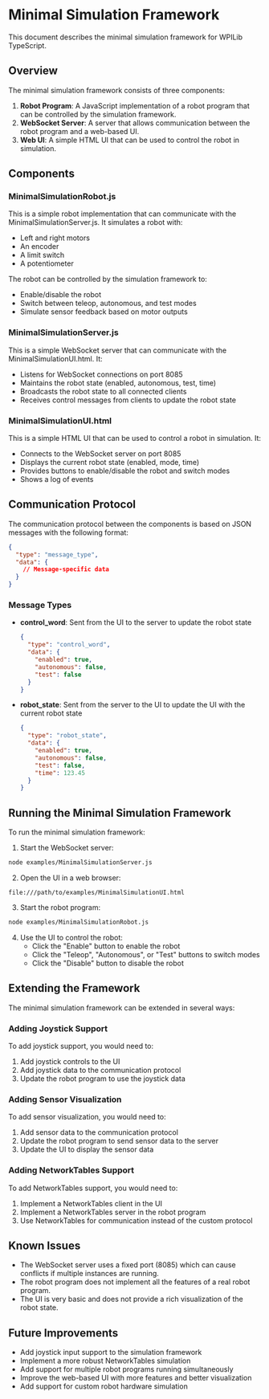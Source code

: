 # Minimal Simulation Framework

This document describes the minimal simulation framework for WPILib TypeScript.

## Overview

The minimal simulation framework consists of three components:

1. **Robot Program**: A JavaScript implementation of a robot program that can be controlled by the simulation framework.
2. **WebSocket Server**: A server that allows communication between the robot program and a web-based UI.
3. **Web UI**: A simple HTML UI that can be used to control the robot in simulation.

## Components

### MinimalSimulationRobot.js

This is a simple robot implementation that can communicate with the MinimalSimulationServer.js. It simulates a robot with:

- Left and right motors
- An encoder
- A limit switch
- A potentiometer

The robot can be controlled by the simulation framework to:

- Enable/disable the robot
- Switch between teleop, autonomous, and test modes
- Simulate sensor feedback based on motor outputs

### MinimalSimulationServer.js

This is a simple WebSocket server that can communicate with the MinimalSimulationUI.html. It:

- Listens for WebSocket connections on port 8085
- Maintains the robot state (enabled, autonomous, test, time)
- Broadcasts the robot state to all connected clients
- Receives control messages from clients to update the robot state

### MinimalSimulationUI.html

This is a simple HTML UI that can be used to control a robot in simulation. It:

- Connects to the WebSocket server on port 8085
- Displays the current robot state (enabled, mode, time)
- Provides buttons to enable/disable the robot and switch modes
- Shows a log of events

## Communication Protocol

The communication protocol between the components is based on JSON messages with the following format:

```json
{
  "type": "message_type",
  "data": {
    // Message-specific data
  }
}
```

### Message Types

- **control_word**: Sent from the UI to the server to update the robot state
  ```json
  {
    "type": "control_word",
    "data": {
      "enabled": true,
      "autonomous": false,
      "test": false
    }
  }
  ```

- **robot_state**: Sent from the server to the UI to update the UI with the current robot state
  ```json
  {
    "type": "robot_state",
    "data": {
      "enabled": true,
      "autonomous": false,
      "test": false,
      "time": 123.45
    }
  }
  ```

## Running the Minimal Simulation Framework

To run the minimal simulation framework:

1. Start the WebSocket server:

```bash
node examples/MinimalSimulationServer.js
```

2. Open the UI in a web browser:

```
file:///path/to/examples/MinimalSimulationUI.html
```

3. Start the robot program:

```bash
node examples/MinimalSimulationRobot.js
```

4. Use the UI to control the robot:
   - Click the "Enable" button to enable the robot
   - Click the "Teleop", "Autonomous", or "Test" buttons to switch modes
   - Click the "Disable" button to disable the robot

## Extending the Framework

The minimal simulation framework can be extended in several ways:

### Adding Joystick Support

To add joystick support, you would need to:

1. Add joystick controls to the UI
2. Add joystick data to the communication protocol
3. Update the robot program to use the joystick data

### Adding Sensor Visualization

To add sensor visualization, you would need to:

1. Add sensor data to the communication protocol
2. Update the robot program to send sensor data to the server
3. Update the UI to display the sensor data

### Adding NetworkTables Support

To add NetworkTables support, you would need to:

1. Implement a NetworkTables client in the UI
2. Implement a NetworkTables server in the robot program
3. Use NetworkTables for communication instead of the custom protocol

## Known Issues

- The WebSocket server uses a fixed port (8085) which can cause conflicts if multiple instances are running.
- The robot program does not implement all the features of a real robot program.
- The UI is very basic and does not provide a rich visualization of the robot state.

## Future Improvements

- Add joystick input support to the simulation framework
- Implement a more robust NetworkTables simulation
- Add support for multiple robot programs running simultaneously
- Improve the web-based UI with more features and better visualization
- Add support for custom robot hardware simulation
